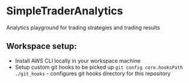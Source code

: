 # SimpleTraderAnalytics
 Analytics playground for trading strategies and trading results

Workspace setup:
---
* Install AWS CLI locally in your workspace machine
* Setup custom git hooks to be picked up `git config core.hooksPath ./git_hooks` - configures git hooks directory for this repository

